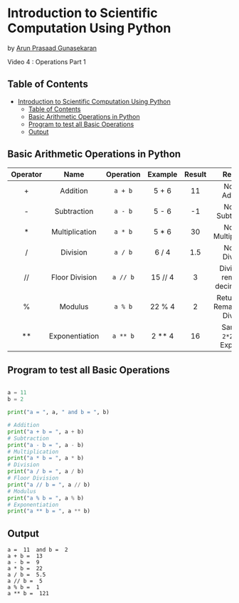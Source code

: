 # Introduction to Scientific Computation Using Python

by [Arun Prasaad Gunasekaran](https://arunprasaad2711.github.io)

Video 4 : Operations Part 1

## Table of Contents
<!-- TOC -->

- [Introduction to Scientific Computation Using Python](#introduction-to-scientific-computation-using-python)
  - [Table of Contents](#table-of-contents)
  - [Basic Arithmetic Operations in Python](#basic-arithmetic-operations-in-python)
  - [Program to test all Basic Operations](#program-to-test-all-basic-operations)
  - [Output](#output)

<!-- /TOC -->

## Basic Arithmetic Operations in Python

| Operator 	|      Name      	|  Operation 	| Example 	| Result 	|               Remark              	|
|:--------:	|:--------------:	|:----------:	|:-------:	|:------:	|:---------------------------------:	|
|     +    	|    Addition    	|  ``a + b`` 	|  5 + 6  	|   11   	|          Normal Addition          	|
|     -    	|   Subtraction  	|  ``a - b`` 	|  5 - 6  	|   -1   	|         Normal Subtraction        	|
|     *    	| Multiplication 	|  ``a * b`` 	|  5 * 6  	|   30   	|       Normal Multiplication       	|
|     /    	|    Division    	|  ``a / b`` 	|  6 / 4  	|   1.5  	|          Normal Division          	|
|    //    	| Floor Division 	| ``a // b`` 	|  15 // 4 	|    3   	|  Division + removes decimal part  	|
|     %    	|     Modulus    	|  ``a % b`` 	|  22 % 4 	|    2   	| Returns the Remainder of Division 	|
|    **    	| Exponentiation 	| ``a ** b`` 	|  2 ** 4 	|   16   	|     Same as ``2*2*2*2``. Exponent     	|

## Program to test all Basic Operations

```python

a = 11
b = 2

print("a = ", a, " and b = ", b)

# Addition
print("a + b = ", a + b)
# Subtraction
print("a - b = ", a - b)
# Multiplication
print("a * b = ", a * b)
# Division
print("a / b = ", a / b)
# Floor Division
print("a // b = ", a // b)
# Modulus
print("a % b = ", a % b)
# Exponentiation
print("a ** b = ", a ** b)

```

## Output

```
a =  11  and b =  2
a + b =  13
a - b =  9
a * b =  22
a / b =  5.5
a // b =  5
a % b =  1
a ** b =  121
```